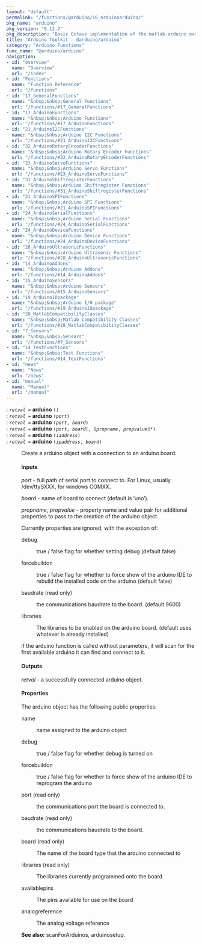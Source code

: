 ```yaml
---
layout: "default"
permalink: "/functions/@arduino/16_arduinoarduino/"
pkg_name: "arduino"
pkg_version: "0.12.2"
pkg_description: "Basic Octave implementation of the matlab arduino extension,  allowing communication to a programmed arduino board to control its  hardware."
title: "Arduino Toolkit - @arduino/arduino"
category: "Arduino Functions"
func_name: "@arduino/arduino"
navigation:
- id: "overview"
  name: "Overview"
  url: "/index"
- id: "Functions"
  name: "Function Reference"
  url: "/functions"
- id: "17_GeneralFunctions"
  name: "&nbsp;&nbsp;General Functions"
  url: "/functions/#17_GeneralFunctions"
- id: "17_ArduinoFunctions"
  name: "&nbsp;&nbsp;Arduino Functions"
  url: "/functions/#17_ArduinoFunctions"
- id: "21_ArduinoI2CFunctions"
  name: "&nbsp;&nbsp;Arduino I2C Functions"
  url: "/functions/#21_ArduinoI2CFunctions"
- id: "32_ArduinoRotaryEncoderFunctions"
  name: "&nbsp;&nbsp;Arduino Rotary Encoder Functions"
  url: "/functions/#32_ArduinoRotaryEncoderFunctions"
- id: "23_ArduinoServoFunctions"
  name: "&nbsp;&nbsp;Arduino Servo Functions"
  url: "/functions/#23_ArduinoServoFunctions"
- id: "31_ArduinoShiftregisterFunctions"
  name: "&nbsp;&nbsp;Arduino Shiftregister Functions"
  url: "/functions/#31_ArduinoShiftregisterFunctions"
- id: "21_ArduinoSPIFunctions"
  name: "&nbsp;&nbsp;Arduino SPI Functions"
  url: "/functions/#21_ArduinoSPIFunctions"
- id: "24_ArduinoSerialFunctions"
  name: "&nbsp;&nbsp;Arduino Serial Functions"
  url: "/functions/#24_ArduinoSerialFunctions"
- id: "24_ArduinoDeviceFunctions"
  name: "&nbsp;&nbsp;Arduino Device Functions"
  url: "/functions/#24_ArduinoDeviceFunctions"
- id: "28_ArduinoUltrasonicFunctions"
  name: "&nbsp;&nbsp;Arduino Ultrasonic Functions"
  url: "/functions/#28_ArduinoUltrasonicFunctions"
- id: "14_ArduinoAddons"
  name: "&nbsp;&nbsp;Arduino Addons"
  url: "/functions/#14_ArduinoAddons"
- id: "15_ArduinoSensors"
  name: "&nbsp;&nbsp;Arduino Sensors"
  url: "/functions/#15_ArduinoSensors"
- id: "19_ArduinoIOpackage"
  name: "&nbsp;&nbsp;Arduino I/O package"
  url: "/functions/#19_ArduinoIOpackage"
- id: "28_MatlabCompatibilityClasses"
  name: "&nbsp;&nbsp;Matlab Compatibility Classes"
  url: "/functions/#28_MatlabCompatibilityClasses"
- id: "7_Sensors"
  name: "&nbsp;&nbsp;Sensors"
  url: "/functions/#7_Sensors"
- id: "14_TestFunctions"
  name: "&nbsp;&nbsp;Test Functions"
  url: "/functions/#14_TestFunctions"
- id: "news"
  name: "News"
  url: "/news"
- id: "manual"
  name: "Manual"
  url: "/manual"
---
```

<dl class="first-deftypefn">
<dt class="deftypefn" id="index-arduino"><span class="category-def">: </span><span><code class="def-type"><var class="var">retval</var> =</code> <strong class="def-name">arduino</strong> <code class="def-code-arguments">()</code><a class="copiable-link" href="#index-arduino"></a></span></dt>
<dt class="deftypefnx def-cmd-deftypefn" id="index-arduino-1"><span class="category-def">: </span><span><code class="def-type"><var class="var">retval</var> =</code> <strong class="def-name">arduino</strong> <code class="def-code-arguments">(<var class="var">port</var>)</code><a class="copiable-link" href="#index-arduino-1"></a></span></dt>
<dt class="deftypefnx def-cmd-deftypefn" id="index-arduino-2"><span class="category-def">: </span><span><code class="def-type"><var class="var">retval</var> =</code> <strong class="def-name">arduino</strong> <code class="def-code-arguments">(<var class="var">port</var>, <var class="var">board</var>)</code><a class="copiable-link" href="#index-arduino-2"></a></span></dt>
<dt class="deftypefnx def-cmd-deftypefn" id="index-arduino-3"><span class="category-def">: </span><span><code class="def-type"><var class="var">retval</var> =</code> <strong class="def-name">arduino</strong> <code class="def-code-arguments">(<var class="var">port</var>, <var class="var">board</var>[, [<var class="var">propname</var>, <var class="var">propvalue</var>]*)</code><a class="copiable-link" href="#index-arduino-3"></a></span></dt>
<dt class="deftypefnx def-cmd-deftypefn" id="index-arduino-4"><span class="category-def">: </span><span><code class="def-type"><var class="var">retval</var> =</code> <strong class="def-name">arduino</strong> <code class="def-code-arguments">(<var class="var">iaddress</var>)</code><a class="copiable-link" href="#index-arduino-4"></a></span></dt>
<dt class="deftypefnx def-cmd-deftypefn" id="index-arduino-5"><span class="category-def">: </span><span><code class="def-type"><var class="var">retval</var> =</code> <strong class="def-name">arduino</strong> <code class="def-code-arguments">(<var class="var">ipaddress</var>, <var class="var">board</var>)</code><a class="copiable-link" href="#index-arduino-5"></a></span></dt>
<dd><p>Create a arduino object with a connection to an arduino board.
</p> 
<h4 class="subsubheading" id="Inputs"><span>Inputs<a class="copiable-link" href="#Inputs"></a></span></h4>
<p><var class="var">port</var> - full path of serial port to connect to. For Linux,
 usually /dev/ttySXXX, for windows COMXX.
</p>
<p><var class="var">board</var> - name of board to connect (default is &rsquo;uno&rsquo;).
</p>
<p><var class="var">propname</var>, <var class="var">propvalue</var> - property name and value pair
 for additional properties to pass to the creation of the 
 arduino object.
</p>
<p>Currently properties are ignored, with the exception of:
 </p><dl class="table">
<dt>debug</dt>
<dd><p>true / false flag for whether setting debug (default false)
 </p></dd>
<dt>forcebuildon</dt>
<dd><p>true / false flag for whether to force show of the arduino IDE to
 rebuild the installed code on the arduino (default false)
 </p></dd>
<dt>baudrate (read only)</dt>
<dd><p>the communications baudrate to the board. (default 9600)
 </p></dd>
<dt>libraries</dt>
<dd><p>The libraries to be enabled on the arduino board. (default uses whatever is already installed)
 </p></dd>
</dl>

<p>if the arduino function is called without parameters, it will scan
 for the first available arduino it can find and connect to it.
</p>
<h4 class="subsubheading" id="Outputs"><span>Outputs<a class="copiable-link" href="#Outputs"></a></span></h4>
<p><var class="var">retval</var> - a successfully connected arduino object.
</p>
<h4 class="subsubheading" id="Properties"><span>Properties<a class="copiable-link" href="#Properties"></a></span></h4>
<p>The arduino object has the following public properties:
 </p><dl class="table">
<dt>name</dt>
<dd><p>name assigned to the arduino object
 </p></dd>
<dt>debug</dt>
<dd><p>true / false flag for whether debug is turned on
 </p></dd>
<dt>forcebuildon</dt>
<dd><p>true / false flag for whether to force show of the arduino IDE to
 reprogram the arduino
 </p></dd>
<dt>port (read only)</dt>
<dd><p>the communications port the board is connected to.
 </p></dd>
<dt>baudrate (read only)</dt>
<dd><p>the communications baudrate to the board.
 </p></dd>
<dt>board  (read only)</dt>
<dd><p>The name of the board type that the arduino connected to
 </p></dd>
<dt>libraries (read only)</dt>
<dd><p>The libraries currently programmed onto the board
 </p></dd>
<dt>availablepins</dt>
<dd><p>The pins available for use on the board
 </p></dd>
<dt>analogreference</dt>
<dd><p>The analog voltage reference
 </p></dd>
</dl>

<p><strong class="strong">See also:</strong> scanForArduinos, arduinosetup.
 </p></dd></dl>